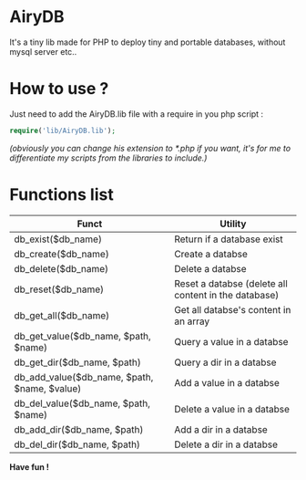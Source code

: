 # AiryDB
It's a tiny lib made for PHP to deploy tiny and portable databases, without mysql server etc..

# How to use ?
Just need to add the AiryDB.lib file with a require in you php script :

```php
require('lib/AiryDB.lib');
```
_(obviously you can change his extension to *.php if you want, it's for me to differentiate my scripts from the libraries to include.)_

# Functions list

Funct                                       |Utility
--------------------------------------------|------
db_exist($db_name)                          | Return if a database exist
db_create($db_name)                         | Create a databse
db_delete($db_name)                         | Delete a databse
db_reset($db_name)                          | Reset a databse (delete all content in the database)
db_get_all($db_name)                        | Get all databse's content in an array
db_get_value($db_name, $path, $name)        | Query a value in a databse
db_get_dir($db_name, $path)                 | Query a dir in a databse
db_add_value($db_name, $path, $name, $value)| Add a value in a databse
db_del_value($db_name, $path, $name)        | Delete a value in a databse
db_add_dir($db_name, $path)                 | Add a dir in a databse
db_del_dir($db_name, $path)                 | Delete a dir in a databse

__Have fun !__
